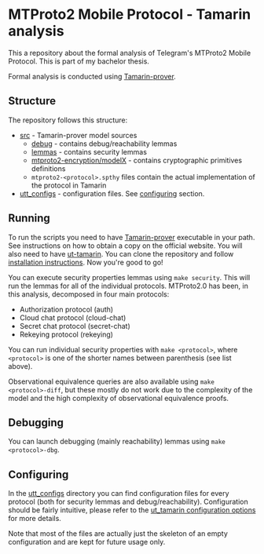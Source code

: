 # MTProto2 Mobile Protocol - Tamarin analysis

This a repository about the formal analysis of Telegram's MTProto2 Mobile Protocol.
This is part of my bachelor thesis. 

Formal analysis is conducted using [Tamarin-prover](https://github.com/tamarin-prover/tamarin-prover/).

## Structure

The repository follows this structure:

 - [src](src) - Tamarin-prover model sources
    - [debug](src/debug) - contains debug/reachability lemmas
    - [lemmas](src/lemmas) - contains security lemmas
    - [mtproto2-encryption/modelX](src/mtproto2-encryption) - contains cryptographic primitives definitions
    - `mtproto2-<protocol>.spthy` files contain the actual implementation of the protocol in Tamarin
 - [utt_configs](utt_configs) - configuration files. See [configuring](#configuring) section.


## Running

To run the scripts you need to have [Tamarin-prover](https://github.com/tamarin-prover/tamarin-prover/) executable in your path. See instructions on how to obtain a copy on the official website. You will also need to have [ut-tamarin](https://github.com/benjaminkiesl/ut_tamarin). You can clone the repository and follow [installation instructions](https://github.com/benjaminkiesl/ut_tamarin#installation). Now you're good to go!
 
You can execute security properties lemmas using `make security`. This will run the lemmas for all of the individual protocols. MTProto2.0 has been, in this analysis, decomposed in four main protocols:

 - Authorization protocol (auth)
 - Cloud chat protocol (cloud-chat)
 - Secret chat protocol (secret-chat)
 - Rekeying protocol (rekeying)

You can run individual security properties with `make <protocol>`, where `<protocol>` is one of the shorter names between parenthesis (see list above). 

Observational equivalence queries are also available using `make <protocol>-diff`, but these mostly do not work due to the complexity of the model and the high complexity of observational equivalence proofs.

## Debugging

You can launch debugging (mainly reachability) lemmas using `make <protocol>-dbg`.

## Configuring

In the [utt_configs](utt_configs) directory you can find configuration files for every protocol (both for security lemmas and debug/reachability). Configuration should be fairly intuitive, please refer to the [ut_tamarin configuration options](https://github.com/benjaminkiesl/ut_tamarin#specifying-configuration-options-of-ut-tamarin) for more details.

Note that most of the files are actually just the skeleton of an empty configuration and are kept for future usage only.
